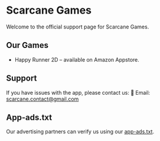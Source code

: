 # Scarcane Games

Welcome to the official support page for Scarcane Games.

## Our Games
- Happy Runner 2D – available on Amazon Appstore.

## Support
If you have issues with the app, please contact us:
📧 Email: scarcane.contact@gmail.com

## App-ads.txt
Our advertising partners can verify us using our [app-ads.txt](https://scarcane.github.io/app-ads.txt).
